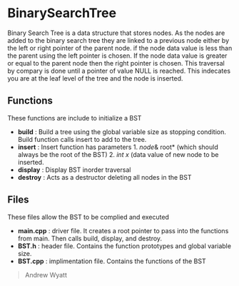 # BinarySearchTree
Binary Search Tree is a data structure that stores nodes.  As the nodes are added to the binary search tree they are linked to a previous node either by the left or right pointer of the parent node.  if the node data value is less than the parent using the left pointer is chosen.  If the node data value is greater or equal to the parent node then the right pointer is chosen.  This traversal by compary is done until a pointer of value NULL is reached.  This indecates you are at the leaf level of the tree and the node is inserted. 

## Functions ##
These functions are include to initialize a BST
- **build** : Build a tree using the global variable size as stopping condition.  Build function calls insert to add to the tree.
- **insert** : Insert function has parameters 1. *node*& root* (which should always be the root of the BST) 2. *int x* (data value of new node to be inserted.
- **display** : Display BST inorder traversal
- **destroy** : Acts as a destructor deleting all nodes in the BST

## Files ##
These files allow the BST to be complied and executed
- **main.cpp** : driver file.  It creates a root pointer to pass into the functions from main. Then calls build, display, and destroy.
- **BST.h** : header file.  Contains the function prototypes and global variable size.
- **BST.cpp** : implimentation file.  Contains the functions of the BST


> Andrew Wyatt
